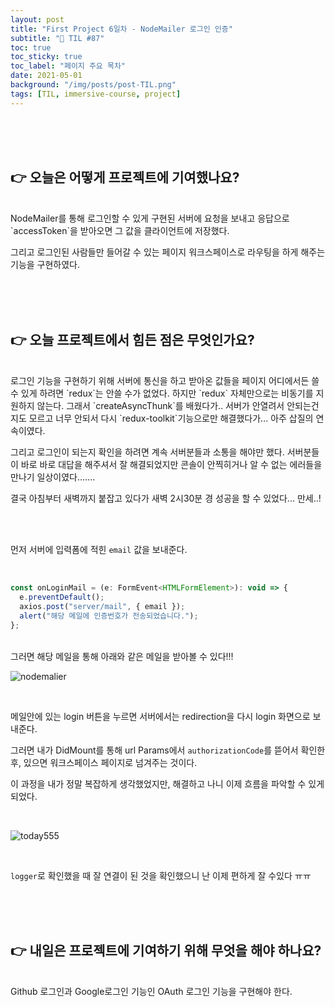 ```yaml
---
layout: post
title: "First Project 6일차 - NodeMailer 로그인 인증"
subtitle: "📅 TIL #87"
toc: true
toc_sticky: true
toc_label: "페이지 주요 목차"
date: 2021-05-01
background: "/img/posts/post-TIL.png"
tags: [TIL, immersive-course, project]
---
```


<br/>
<br/>
<br/>

## 👉 오늘은 어떻게 프로젝트에 기여했나요?

<br/>
NodeMailer를 통해 로그인할 수 있게 구현된 서버에 요청을 보내고 응답으로 `accessToken`을 받아오면 그 값을 클라이언트에 저장했다.

그리고 로그인된 사람들만 들어갈 수 있는 페이지 워크스페이스로 라우팅을 하게 해주는 기능을 구현하였다.

<br/>
<br/>
<br/>

## 👉 오늘 프로젝트에서 힘든 점은 무엇인가요?

<br/>
로그인 기능을 구현하기 위해 서버에 통신을 하고 받아온 값들을 페이지 어디에서든 쓸 수 있게 하려면 `redux`는 안쓸 수가 없었다. 하지만 `redux` 자체만으로는 비동기를 지원하지 않는다. 그래서 `createAsyncThunk`를 배웠다가.. 서버가 안열려서 안되는건지도 모르고 너무 안되서 다시 `redux-toolkit`기능으로만 해결했다가... 아주 삽질의 연속이였다.

그리고 로그인이 되는지 확인을 하려면 계속 서버분들과 소통을 해야만 했다. 서버분들이 바로 바로 대답을 해주셔서 잘 해결되었지만 콘솔이 안찍히거나 알 수 없는 에러들을 만나기 일상이였다.......

결국 아침부터 새벽까지 붙잡고 있다가 새벽 2시30분 경 성공을 할 수 있었다... 만세..!

<br/>
<br/>

먼저 서버에 입력폼에 적힌 `email` 값을 보내준다.

<br/>

```js
const onLoginMail = (e: FormEvent<HTMLFormElement>): void => {
  e.preventDefault();
  axios.post("server/mail", { email });
  alert("해당 메일에 인증번호가 전송되었습니다.");
};
```

<br/>
그러면 해당 메일을 통해 아래와 같은 메일을 받아볼 수 있다!!!

<br/>

![nodemalier](https://user-images.githubusercontent.com/75570915/116814429-e8d8da00-ab93-11eb-97bc-7109a373d64e.png)

<br/>

메일안에 있는 login 버튼을 누르면 서버에서는 redirection을 다시 login 화면으로 보내준다.

그러면 내가 DidMount를 통해 url Params에서 `authorizationCode`를 뜯어서 확인한 후, 있으면 워크스페이스 페이지로 넘겨주는 것이다.

이 과정을 내가 정말 복잡하게 생각했었지만, 해결하고 나니 이제 흐름을 파악할 수 있게 되었다.

<br/>

![today555](https://user-images.githubusercontent.com/75570915/116815513-dad98800-ab98-11eb-81cc-4bbb95b282aa.png)

<br/>

`logger`로 확인했을 때 잘 연결이 된 것을 확인했으니 난 이제 편하게 잘 수있다 ㅠㅠ

<br/>
<br/>
<br/>

## 👉 내일은 프로젝트에 기여하기 위해 무엇을 해야 하나요?

<br/>
Github 로그인과 Google로그인 기능인 OAuth 로그인 기능을 구현해야 한다.
<br/>
<br/>
<br/>
